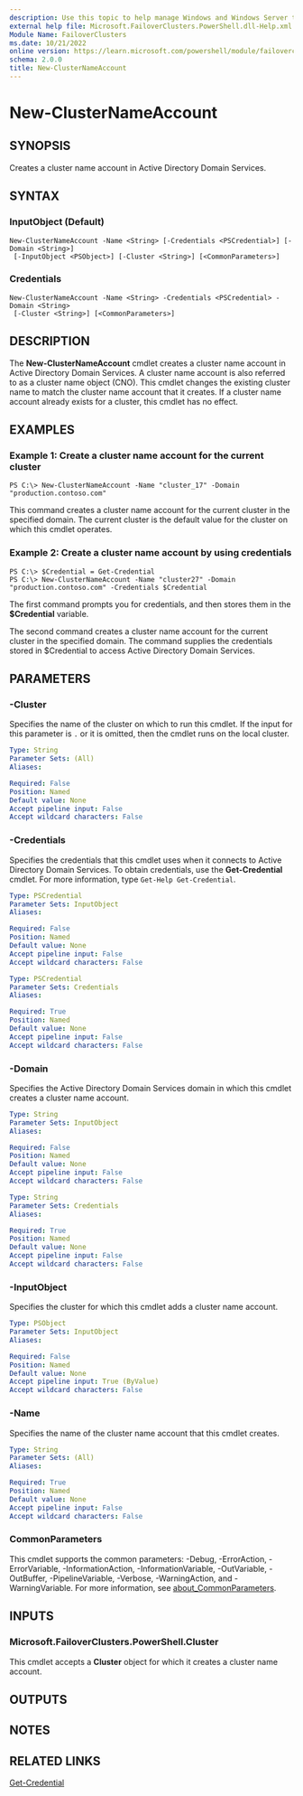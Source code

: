```yaml
---
description: Use this topic to help manage Windows and Windows Server technologies with Windows PowerShell.
external help file: Microsoft.FailoverClusters.PowerShell.dll-Help.xml
Module Name: FailoverClusters
ms.date: 10/21/2022
online version: https://learn.microsoft.com/powershell/module/failoverclusters/new-clusternameaccount?view=windowsserver2022-ps&wt.mc_id=ps-gethelp
schema: 2.0.0
title: New-ClusterNameAccount
---
```


# New-ClusterNameAccount

## SYNOPSIS
Creates a cluster name account in Active Directory Domain Services.

## SYNTAX

### InputObject (Default)

```
New-ClusterNameAccount -Name <String> [-Credentials <PSCredential>] [-Domain <String>]
 [-InputObject <PSObject>] [-Cluster <String>] [<CommonParameters>]
```

### Credentials

```
New-ClusterNameAccount -Name <String> -Credentials <PSCredential> -Domain <String>
 [-Cluster <String>] [<CommonParameters>]
```

## DESCRIPTION

The **New-ClusterNameAccount** cmdlet creates a cluster name account in Active Directory Domain
Services. A cluster name account is also referred to as a cluster name object (CNO). This cmdlet
changes the existing cluster name to match the cluster name account that it creates. If a cluster
name account already exists for a cluster, this cmdlet has no effect.

## EXAMPLES

### Example 1: Create a cluster name account for the current cluster

```
PS C:\> New-ClusterNameAccount -Name "cluster_17" -Domain "production.contoso.com"
```

This command creates a cluster name account for the current cluster in the specified domain. The
current cluster is the default value for the cluster on which this cmdlet operates.

### Example 2: Create a cluster name account by using credentials

```
PS C:\> $Credential = Get-Credential
PS C:\> New-ClusterNameAccount -Name "cluster27" -Domain "production.contoso.com" -Credentials $Credential
```

The first command prompts you for credentials, and then stores them in the **$Credential** variable.

The second command creates a cluster name account for the current cluster in the specified domain.
The command supplies the credentials stored in $Credential to access Active Directory Domain
Services.

## PARAMETERS

### -Cluster

Specifies the name of the cluster on which to run this cmdlet. If the input for this parameter is
`.` or it is omitted, then the cmdlet runs on the local cluster.

```yaml
Type: String
Parameter Sets: (All)
Aliases: 

Required: False
Position: Named
Default value: None
Accept pipeline input: False
Accept wildcard characters: False
```

### -Credentials

Specifies the credentials that this cmdlet uses when it connects to Active Directory Domain
Services. To obtain credentials, use the **Get-Credential** cmdlet. For more information, type
`Get-Help Get-Credential`.

```yaml
Type: PSCredential
Parameter Sets: InputObject
Aliases: 

Required: False
Position: Named
Default value: None
Accept pipeline input: False
Accept wildcard characters: False
```

```yaml
Type: PSCredential
Parameter Sets: Credentials
Aliases: 

Required: True
Position: Named
Default value: None
Accept pipeline input: False
Accept wildcard characters: False
```

### -Domain

Specifies the Active Directory Domain Services domain in which this cmdlet creates a cluster name
account.

```yaml
Type: String
Parameter Sets: InputObject
Aliases: 

Required: False
Position: Named
Default value: None
Accept pipeline input: False
Accept wildcard characters: False
```

```yaml
Type: String
Parameter Sets: Credentials
Aliases: 

Required: True
Position: Named
Default value: None
Accept pipeline input: False
Accept wildcard characters: False
```

### -InputObject

Specifies the cluster for which this cmdlet adds a cluster name account.

```yaml
Type: PSObject
Parameter Sets: InputObject
Aliases: 

Required: False
Position: Named
Default value: None
Accept pipeline input: True (ByValue)
Accept wildcard characters: False
```

### -Name

Specifies the name of the cluster name account that this cmdlet creates.

```yaml
Type: String
Parameter Sets: (All)
Aliases: 

Required: True
Position: Named
Default value: None
Accept pipeline input: False
Accept wildcard characters: False
```

### CommonParameters

This cmdlet supports the common parameters: -Debug, -ErrorAction, -ErrorVariable,
-InformationAction, -InformationVariable, -OutVariable, -OutBuffer, -PipelineVariable, -Verbose,
-WarningAction, and -WarningVariable. For more information, see
[about_CommonParameters](https://go.microsoft.com/fwlink/?LinkID=113216).

## INPUTS

### Microsoft.FailoverClusters.PowerShell.Cluster

This cmdlet accepts a **Cluster** object for which it creates a cluster name account.

## OUTPUTS

## NOTES

## RELATED LINKS

[Get-Credential](https://go.microsoft.com/fwlink/?LinkID=293936)
